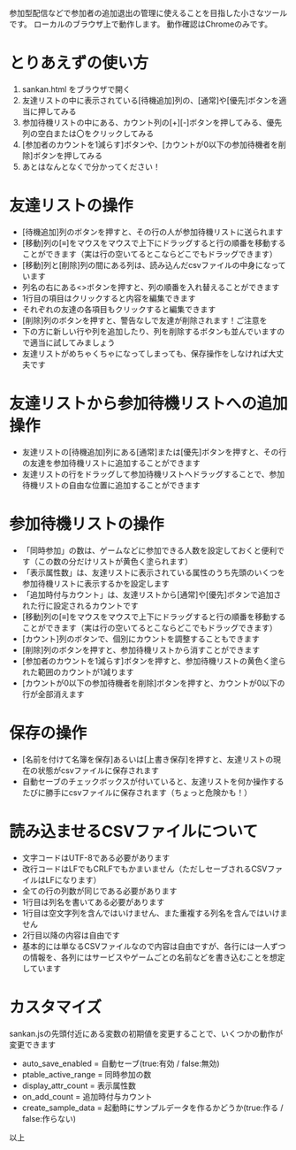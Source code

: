参加型配信などで参加者の追加退出の管理に使えることを目指した小さなツールです。
ローカルのブラウザ上で動作します。
動作確認はChromeのみです。

# とりあえずの使い方
1. sankan.html をブラウザで開く
2. 友達リストの中に表示されている[待機追加]列の、[通常]や[優先]ボタンを適当に押してみる
3. 参加待機リストの中にある、カウント列の[+][-]ボタンを押してみる、優先列の空白または〇をクリックしてみる
4. [参加者のカウントを1減らす]ボタンや、[カウントが0以下の参加待機者を削除]ボタンを押してみる
5. あとはなんとなくで分かってください！

# 友達リストの操作
* [待機追加]列のボタンを押すと、その行の人が参加待機リストに送られます
* [移動]列の[≡]をマウスをマウスで上下にドラッグすると行の順番を移動することができます（実は行の空いてるとこならどこでもドラッグできます）
* [移動]列と[削除]列の間にある列は、読み込んだcsvファイルの中身になっています
* 列名の右にある<>ボタンを押すと、列の順番を入れ替えることができます
* 1行目の項目はクリックすると内容を編集できます
* それぞれの友達の各項目もクリックすると編集できます
* [削除]列のボタンを押すと、警告なしで友達が削除されます！ご注意を
* 下の方に新しい行や列を追加したり、列を削除するボタンも並んでいますので適当に試してみましょう
* 友達リストがめちゃくちゃになってしまっても、保存操作をしなければ大丈夫です

# 友達リストから参加待機リストへの追加操作
* 友達リストの[待機追加]列にある[通常]または[優先]ボタンを押すと、その行の友達を参加待機リストに追加することができます
* 友達リストの行をドラッグして参加待機リストへドラッグすることで、参加待機リストの自由な位置に追加することができます

# 参加待機リストの操作
* 「同時参加」の数は、ゲームなどに参加できる人数を設定しておくと便利です（この数の分だけリストが黄色く塗られます）
* 「表示属性数」は、友達リストに表示されている属性のうち先頭のいくつを参加待機リストに表示するかを設定します
* 「追加時付与カウント」は、友達リストから[通常]や[優先]ボタンで追加された行に設定されるカウントです
* [移動]列の[≡]をマウスをマウスで上下にドラッグすると行の順番を移動することができます（実は行の空いてるとこならどこでもドラッグできます）
* [カウント]列のボタンで、個別にカウントを調整することもできます
* [削除]列のボタンを押すと、参加待機リストから消すことができます
* [参加者のカウントを1減らす]ボタンを押すと、参加待機リストの黄色く塗られた範囲のカウントが1減ります
* [カウントが0以下の参加待機者を削除]ボタンを押すと、カウントが0以下の行が全部消えます

# 保存の操作
* [名前を付けて名簿を保存]あるいは[上書き保存]を押すと、友達リストの現在の状態がcsvファイルに保存されます
* 自動セーブのチェックボックスが付いていると、友達リストを何か操作するたびに勝手にcsvファイルに保存されます（ちょっと危険かも！）

# 読み込ませるCSVファイルについて
* 文字コードはUTF-8である必要があります
* 改行コードはLFでもCRLFでもかまいません（ただしセーブされるCSVファイルはLFになります）
* 全ての行の列数が同じである必要があります
* 1行目は列名を書いてある必要があります
* 1行目は空文字列を含んではいけません、また重複する列名を含んではいけません
* 2行目以降の内容は自由です
* 基本的には単なるCSVファイルなので内容は自由ですが、各行には一人ずつの情報を、各列にはサービスやゲームごとの名前などを書き込むことを想定しています

# カスタマイズ
sankan.jsの先頭付近にある変数の初期値を変更することで、いくつかの動作が変更できます
* auto_save_enabled = 自動セーブ(true:有効 / false:無効)
* ptable_active_range = 同時参加の数
* display_attr_count = 表示属性数
* on_add_count = 追加時付与カウント
* create_sample_data = 起動時にサンプルデータを作るかどうか(true:作る / false:作らない)


以上
